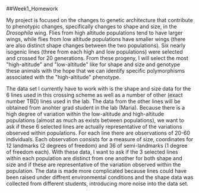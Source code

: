 ##Week1_Homework 

My project is focused on the changes to genetic architecture that contribute to phenotypic changes, specifically changes to shape and size, in the *Drosophila* wing. Flies from high altitude populations tend to have larger wings, while flies from low altitude populations have smaller wings (there are also distinct shape changes between the two populations). Six nearly isogenic lines (three from each high and low populations) were selected and crossed for 20 generations. From these progeny, I will select the most "high-altitude" and "low-altitude" like for shape and size and genotype these animals with the hope that we can identify specific polymorphisms associated with the "high-altitude" phenotype. 

The data set I currently have to work with is the shape and size data for the 6 lines used in this crossing scheme as well as a number of other (exact number TBD) lines used in the lab. The data from the other lines will be obtained from anohter grad student in the lab (Maria). Because there is a high degree of variation within the low-altitude and high-altitude populations (almost as much as exists between populations), we want to ask if these 6 selected lines are actually representative of the variations observed within populations. 
For each line there are observations of 20-60 individuals. Each observation consists for a measure of size, coordinates for 12 landmarks (2 degrees of freedom) and 36 of semi-landmarks (1 degree of freedom each). With these data, I want to ask if the 3 selected lines within each population are distinct from one another for both shape and size and if these are representative of the variation observed within the population. 
The data is made more complicated because lines could have been raised under diffrent environmental conditions and the shape data was collected from different students, introducing more noise into the data set. 

